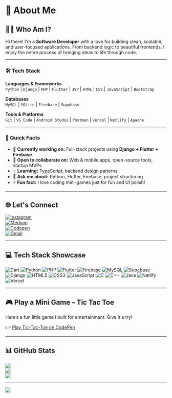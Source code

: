 # 💫 About Me

## 👨‍💻 Who Am I?

Hi there! I'm a **Software Developer** with a love for building clean, scalable, and user-focused applications. From backend logic to beautiful frontends, I enjoy the entire process of bringing ideas to life through code.

---

### 🛠️ Tech Stack

**Languages & Frameworks**  
`Python` | `Django` | `PHP` | `Flutter` | `JSP` | `HTML` | `CSS` | `JavaScript` | `Bootstrap`

**Databases**  
`MySQL` | `SQLite` | `Firebase` | `Supabase`

**Tools & Platforms**  
`Git` | `VS Code` | `Android Studio` | `Postman` | `Vercel` | `Netlify` | `Apache`

---

### 📌 Quick Facts

- 🎯 **Currently working on:** Full-stack projects using **Django + Flutter + Firebase**  
- 🤝 **Open to collaborate on:** Web & mobile apps, open-source tools, startup MVPs  
- 💡 **Learning:** TypeScript, backend design patterns  
- 💬 **Ask me about:** Python, Flutter, Firebase, project structuring  
- ⚡ **Fun fact:** I love coding mini-games just for fun and UI polish!

---

## 🌐 Let's Connect

[![Instagram](https://img.shields.io/badge/Instagram-%23E4405F.svg?logo=Instagram&logoColor=white)](https://instagram.com/ji_ith_n)  
[![Medium](https://img.shields.io/badge/Medium-12100E?logo=medium&logoColor=white)](https://medium.com/@jithinsunil2003)  
[![Codepen](https://img.shields.io/badge/Codepen-000000?logo=codepen&logoColor=white)](https://codepen.io/jithin_sunil)  
[![Gmail](https://img.shields.io/badge/Email-D14836?logo=gmail&logoColor=white)](mailto:jithinsunil2003@gmail.com)

---

## 💻 Tech Stack Showcase

![Dart](https://img.shields.io/badge/dart-%230175C2.svg?style=for-the-badge&logo=dart&logoColor=white)
![Python](https://img.shields.io/badge/python-3670A0?style=for-the-badge&logo=python&logoColor=ffdd54)
![PHP](https://img.shields.io/badge/php-%23777BB4.svg?style=for-the-badge&logo=php&logoColor=white)
![Flutter](https://img.shields.io/badge/Flutter-%2302569B.svg?style=for-the-badge&logo=Flutter&logoColor=white)
![Firebase](https://img.shields.io/badge/firebase-%23039BE5.svg?style=for-the-badge&logo=firebase)
![MySQL](https://img.shields.io/badge/mysql-4479A1.svg?style=for-the-badge&logo=mysql&logoColor=white)
![Supabase](https://img.shields.io/badge/Supabase-3ECF8E?style=for-the-badge&logo=supabase&logoColor=white)
![Django](https://img.shields.io/badge/django-%23092E20.svg?style=for-the-badge&logo=django&logoColor=white)
![HTML5](https://img.shields.io/badge/html5-%23E34F26.svg?style=for-the-badge&logo=html5&logoColor=white)
![CSS3](https://img.shields.io/badge/css3-%231572B6.svg?style=for-the-badge&logo=css3&logoColor=white)
![JavaScript](https://img.shields.io/badge/javascript-%23323330.svg?style=for-the-badge&logo=javascript&logoColor=%23F7DF1E)
![C](https://img.shields.io/badge/c-%2300599C.svg?style=for-the-badge&logo=c&logoColor=white)
![C++](https://img.shields.io/badge/c++-%2300599C.svg?style=for-the-badge&logo=c%2B%2B&logoColor=white)
![Java](https://img.shields.io/badge/java-%23ED8B00.svg?style=for-the-badge&logo=openjdk&logoColor=white)
![Netlify](https://img.shields.io/badge/netlify-%23000000.svg?style=for-the-badge&logo=netlify&logoColor=#00C7B7)
![Vercel](https://img.shields.io/badge/vercel-%23000000.svg?style=for-the-badge&logo=vercel&logoColor=white)

---

## 🎮 Play a Mini Game – Tic Tac Toe  
Here’s a fun little game I built for entertainment. Give it a try!

👉 [Play Tic-Tac-Toe on CodePen](https://codepen.io/jithin_sunil/pen/zYzZxbK)

---

## 📊 GitHub Stats

![](https://github-readme-stats.vercel.app/api?username=jithin-sunil&theme=dark&hide_border=false&include_all_commits=true&count_private=true)  
![](https://nirzak-streak-stats.vercel.app/?user=jithin-sunil&theme=dark&hide_border=false)  
![](https://github-readme-stats.vercel.app/api/top-langs/?username=jithin-sunil&theme=dark&hide_border=false&include_all_commits=true&count_private=true&layout=compact)

---

[![](https://visitcount.itsvg.in/api?id=jithin-sunil&icon=0&color=0)](https://visitcount.itsvg.in)

<!-- Built using markdown and GitHub Readme Markdown Editor -->
